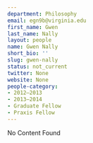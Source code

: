 ```yaml
---
department: Philosophy
email: egn9b@virginia.edu
first_name: Gwen
last_name: Nally
layout: people
name: Gwen Nally
short_bio: ''
slug: gwen-nally
status: not_current
twitter: None
website: None
people-category:
- 2012–2013
- 2013–2014
- Graduate Fellow
- Praxis Fellow
---
```


No Content Found
